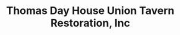 ---
layout: repo
title: "Thomas Day House Union Tavern Restoration, Inc"
id: 5637
permalink: repos/5637/
---